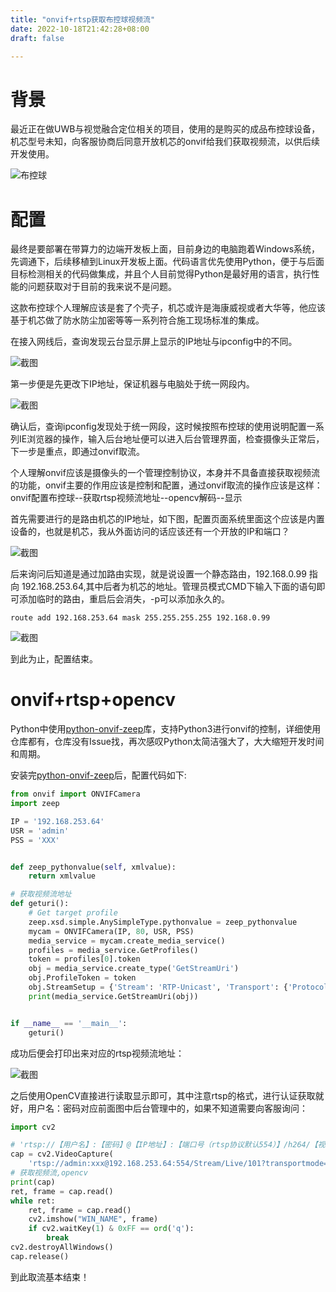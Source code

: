 ```yaml
---
title: "onvif+rtsp获取布控球视频流"
date: 2022-10-18T21:42:28+08:00
draft: false

---
```


# 背景

最近正在做UWB与视觉融合定位相关的项目，使用的是购买的成品布控球设备，机芯型号未知，向客服协商后同意开放机芯的onvif给我们获取视频流，以供后续开发使用。

![布控球](https://cdn.staticaly.com/gh/zhendehanzi/Blog-Images-1@master/布控球.5zb78wj78ks0.webp)

# 配置

最终是要部署在带算力的边端开发板上面，目前身边的电脑跑着Windows系统，先调通下，后续移植到Linux开发板上面。代码语言优先使用Python，便于与后面目标检测相关的代码做集成，并且个人目前觉得Python是最好用的语言，执行性能的问题获取对于目前的我来说不是问题。

这款布控球个人理解应该是套了个壳子，机芯或许是海康威视或者大华等，他应该基于机芯做了防水防尘加密等等一系列符合施工现场标准的集成。

在接入网线后，查询发现云台显示屏上显示的IP地址与ipconfig中的不同。

![截图](https://cdn.staticaly.com/gh/zhendehanzi/Blog-Images-1@master/截图.2rbjfm1squw0.webp)

第一步便是先更改下IP地址，保证机器与电脑处于统一网段内。

![截图](https://cdn.staticaly.com/gh/zhendehanzi/Blog-Images-1@master/截图.5k5pl3vpbt40.webp)

确认后，查询ipconfig发现处于统一网段，这时候按照布控球的使用说明配置一系列IE浏览器的操作，输入后台地址便可以进入后台管理界面，检查摄像头正常后，下一步是重点，即通过onvif取流。

个人理解onvif应该是摄像头的一个管理控制协议，本身并不具备直接获取视频流的功能，onvif主要的作用应该是控制和配置，通过onvif取流的操作应该是这样：onvif配置布控球--获取rtsp视频流地址--opencv解码--显示

首先需要进行的是路由机芯的IP地址，如下图，配置页面系统里面这个应该是内置设备的，也就是机芯，我从外面访问的话应该还有一个开放的IP和端口？

![截图](https://cdn.staticaly.com/gh/zhendehanzi/Blog-Images-1@master/截图.2hickvjd4f00.webp)

后来询问后知道是通过加路由实现，就是说设置一个静态路由，192.168.0.99 指向 192.168.253.64,其中后者为机芯的地址。管理员模式CMD下输入下面的语句即可添加临时的路由，重启后会消失，-p可以添加永久的。

```route add 192.168.253.64 mask 255.255.255.255 192.168.0.99```

![截图](https://cdn.staticaly.com/gh/zhendehanzi/Blog-Images-1@master/截图.6ge3xah4w3w0.webp)

到此为止，配置结束。

# onvif+rtsp+opencv

Python中使用[python-onvif-zeep](https://github.com/FalkTannhaeuser/python-onvif-zeep)库，支持Python3进行onvif的控制，详细使用仓库都有，仓库没有Issue找，再次感叹Python太简洁强大了，大大缩短开发时间和周期。

安装完[python-onvif-zeep](https://github.com/FalkTannhaeuser/python-onvif-zeep)后，配置代码如下:

```python
from onvif import ONVIFCamera
import zeep

IP = '192.168.253.64'
USR = 'admin'
PSS = 'XXX'


def zeep_pythonvalue(self, xmlvalue):
    return xmlvalue

# 获取视频流地址
def geturi():
    # Get target profile
    zeep.xsd.simple.AnySimpleType.pythonvalue = zeep_pythonvalue
    mycam = ONVIFCamera(IP, 80, USR, PSS)
    media_service = mycam.create_media_service()
    profiles = media_service.GetProfiles()
    token = profiles[0].token
    obj = media_service.create_type('GetStreamUri')
    obj.ProfileToken = token
    obj.StreamSetup = {'Stream': 'RTP-Unicast', 'Transport': {'Protocol': 'RTSP'}}
    print(media_service.GetStreamUri(obj))


if __name__ == '__main__':
    geturi()
```

成功后便会打印出来对应的rtsp视频流地址：

![截图](https://cdn.staticaly.com/gh/zhendehanzi/Blog-Images-1@master/截图.o3hfoahvnk0.webp)

之后使用OpenCV直接进行读取显示即可，其中注意rtsp的格式，进行认证获取就好，用户名：密码对应前面图中后台管理中的，如果不知道需要向客服询问：

```python
import cv2

# 'rtsp://【用户名】:【密码】@【IP地址】:【端口号（rtsp协议默认554）】/h264/【视频通道（如ch2）】/main/av_stream')  # 获取视频流,opencv
cap = cv2.VideoCapture(
    'rtsp://admin:xxx@192.168.253.64:554/Stream/Live/101?transportmode=unicast&profile=ONFProfileToken_101')  #
# 获取视频流,opencv
print(cap)
ret, frame = cap.read()
while ret:
    ret, frame = cap.read()
    cv2.imshow("WIN_NAME", frame)
    if cv2.waitKey(1) & 0xFF == ord('q'):
        break
cv2.destroyAllWindows()
cap.release()

```

到此取流基本结束！
